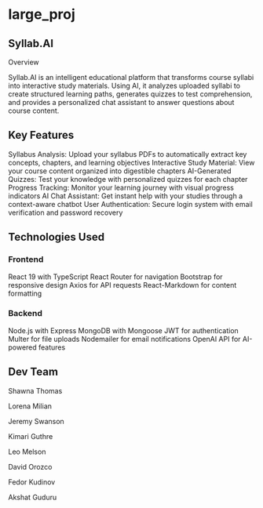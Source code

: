 # large_proj

## Syllab.AI

Overview

Syllab.AI is an intelligent educational platform that transforms course syllabi into interactive study materials. Using AI, it analyzes uploaded syllabi to create structured learning paths, generates quizzes to test comprehension, and provides a personalized chat assistant to answer questions about course content.


## Key Features

Syllabus Analysis: Upload your syllabus PDFs to automatically extract key concepts, chapters, and learning objectives
Interactive Study Material: View your course content organized into digestible chapters
AI-Generated Quizzes: Test your knowledge with personalized quizzes for each chapter
Progress Tracking: Monitor your learning journey with visual progress indicators
AI Chat Assistant: Get instant help with your studies through a context-aware chatbot
User Authentication: Secure login system with email verification and password recovery

## Technologies Used

### Frontend

React 19 with TypeScript
React Router for navigation
Bootstrap for responsive design
Axios for API requests
React-Markdown for content formatting

### Backend

Node.js with Express
MongoDB with Mongoose
JWT for authentication
Multer for file uploads
Nodemailer for email notifications
OpenAI API for AI-powered features


## Dev Team 

Shawna Thomas 

Lorena Milian 

Jeremy Swanson 

Kimari Guthre 

Leo Melson 

David Orozco

Fedor Kudinov 

Akshat Guduru
